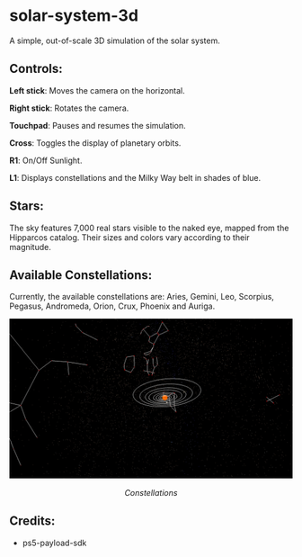 # solar-system-3d

A simple, out-of-scale 3D simulation of the solar system.


## Controls:

**Left stick**: Moves the camera on the horizontal.

**Right stick**: Rotates the camera.

**Touchpad**: Pauses and resumes the simulation.

**Cross**: Toggles the display of planetary orbits.

**R1**: On/Off Sunlight.

**L1**: Displays constellations and the Milky Way belt in shades of blue.


## Stars:

The sky features 7,000 real stars visible to the naked eye, mapped from the Hipparcos catalog. Their sizes and colors vary according to their magnitude.


## Available Constellations:

Currently, the available constellations are: Aries, Gemini, Leo, Scorpius, Pegasus, Andromeda, Orion, Crux, Phoenix and Auriga.

<div align="center">

<img width="800" src="./constellations.jpg">
<br>
<p><em>Constellations</em></p>

</div>



## Credits:

- ps5-payload-sdk
